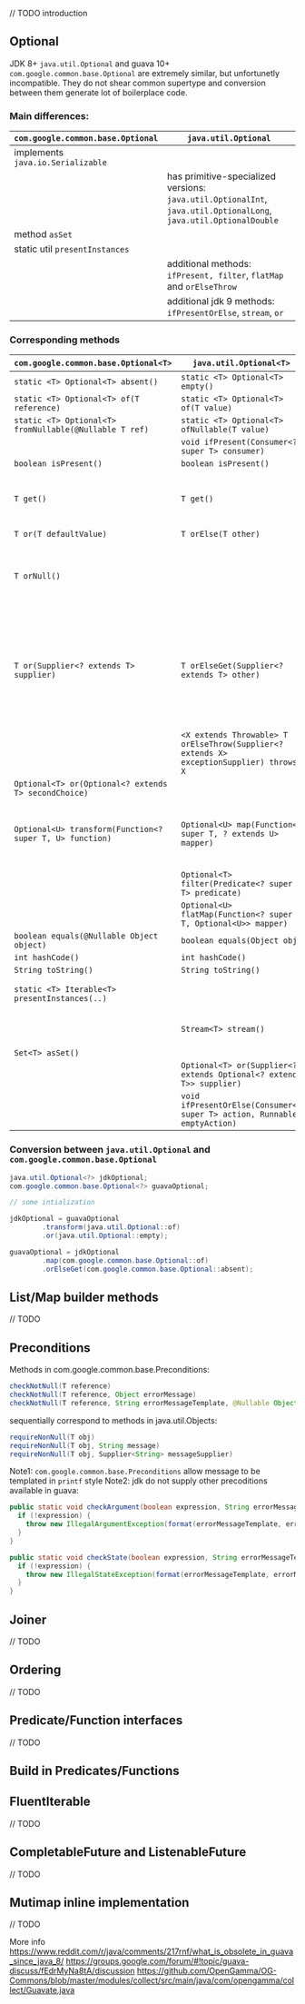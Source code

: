 // TODO introduction

Optional
-----------------

JDK 8+ `java.util.Optional` and guava 10+ `com.google.common.base.Optional` are extremely similar, but unfortunetly incompatible. They do not shear common supertype and conversion between them generate lot of boilerplace code.

### Main differences:
| `com.google.common.base.Optional`    | `java.util.Optional`                                                 |
| ------------------------------------ | -------------------------------------------------------------------- |
| implements `java.io.Serializable`    |                                                                      |
|                                      | has primitive-specialized versions: `java.util.OptionalInt`, `java.util.OptionalLong`, `java.util.OptionalDouble` |
| method `asSet`                       |                                                                      |
| static util `presentInstances`       |                                                                      |
|                                      | additional methods: `ifPresent, filter`, `flatMap` and `orElseThrow` |
|                                      | additional jdk 9 methods: `ifPresentOrElse`, `stream`, `or`          |

### Corresponding methods
| `com.google.common.base.Optional<T>`                    | `java.util.Optional<T>`                                                                 | Note            |
|---------------------------------------------------------|-----------------------------------------------------------------------------------------|-----------------|
| `static <T> Optional<T> absent()`                       | `static <T> Optional<T> empty()`                                                        |                 |
| `static <T> Optional<T> of(T reference)`                | `static <T> Optional<T> of(T value)`                                                    |                 |
| `static <T> Optional<T> fromNullable(@Nullable T ref)`  | `static <T> Optional<T> ofNullable(T value)`                                            |                 |
|                                                         | `void ifPresent(Consumer<? super T> consumer)`                                          |                 |
| `boolean isPresent()`                                   | `boolean isPresent()`                                                                   |                 |
| `T get()`                                               | `T get()`                                                                               | if there is no value present guava throws `IllegalStateException`, while jdk throws `NoSuchElementException` |
| `T or(T defaultValue)`                                  | `T orElse(T other)`                                                                     |                 |
| `T orNull()`                                            |                                      	                                                | method exists in guava mainly because of `or` method is overloaded and passing null to it require casting it to proper type |
| `T or(Supplier<? extends T> supplier)`                  | `T orElseGet(Supplier<? extends T> other)`                                              | guava throws `NullPointerException` if suppier returns `null`, while jdk just return empty `Optional`; guava allways check if suppier is not `null`, while jdk do it only when `Optional` value is not present |
|                                                         | `<X extends Throwable> T orElseThrow(Supplier<? extends X> exceptionSupplier) throws X` |                 |
| `Optional<T> or(Optional<? extends T> secondChoice)`    |                                                                                         |                 |
| `Optional<U> transform(Function<? super T, U> function)`| `Optional<U> map(Function<? super T, ? extends U> mapper)`                              | guava throws `NullPointerException` if transforming function returns `null`, while jdk just return empty `Optional` |
|                                                         | `Optional<T> filter(Predicate<? super T> predicate)`                                    |                 |
|                                                         | `Optional<U> flatMap(Function<? super T, Optional<U>> mapper)`                          |                 |
| `boolean equals(@Nullable Object object)`               | `boolean equals(Object obj)`                                                            |                 |
| `int hashCode()`                                        | `int hashCode()`                                                                        |                 |
| `String toString()`                                     | `String toString()`                                                                     |                 |
| `static <T> Iterable<T> presentInstances(..)`           |                                       	                                                | handy when dealing with `Iterator<Optional>` |
|                                                         | `Stream<T> stream()`                                     	                            | jdk 9+ only, handy when deling with `Stream<Optional>` |
| `Set<T> asSet()`                                        |                                       	                                                |                 |
|                                                         | `Optional<T> or(Supplier<? extends Optional<? extends T>> supplier)`                    | jdk 9+ only     |
|                                                         | `void ifPresentOrElse(Consumer<? super T> action, Runnable emptyAction)`                | jdk 9+ only     |

### Conversion between `java.util.Optional` and `com.google.common.base.Optional`
```java
java.util.Optional<?> jdkOptional;
com.google.common.base.Optional<?> guavaOptional;

// some intialization

jdkOptional = guavaOptional
		.transform(java.util.Optional::of)
		.or(java.util.Optional::empty);

guavaOptional = jdkOptional
		.map(com.google.common.base.Optional::of)
		.orElseGet(com.google.common.base.Optional::absent);
```


List/Map builder methods
-----------------

// TODO

Preconditions
-----------------

Methods in com.google.common.base.Preconditions:
```java
checkNotNull(T reference)
checkNotNull(T reference, Object errorMessage)
checkNotNull(T reference, String errorMessageTemplate, @Nullable Object... errorMessageArgs)
```

sequentially correspond to methods in java.util.Objects:

```java
requireNonNull(T obj)
requireNonNull(T obj, String message)
requireNonNull(T obj, Supplier<String> messageSupplier)
```

Note1: `com.google.common.base.Preconditions` allow message to be templated in `printf` style
Note2: jdk do not supply other precoditions available in guava:
```java
public static void checkArgument(boolean expression, String errorMessageTemplate, Object... errorMessageArgs) {
  if (!expression) {
    throw new IllegalArgumentException(format(errorMessageTemplate, errorMessageArgs));
  }
} 

public static void checkState(boolean expression, String errorMessageTemplate,  Object... errorMessageArgs) {
  if (!expression) {
    throw new IllegalStateException(format(errorMessageTemplate, errorMessageArgs));
  }
}
```

Joiner 
-----------------
// TODO

Ordering
-----------------
// TODO

Predicate/Function interfaces
-----------------
// TODO

Build in Predicates/Functions
-----------------

FluentIterable
-----------------
// TODO

CompletableFuture and ListenableFuture
-----------------
// TODO

Mutimap inline implementation
-----------------
// TODO
 

More info
https://www.reddit.com/r/java/comments/217rnf/what_is_obsolete_in_guava_since_java_8/
https://groups.google.com/forum/#!topic/guava-discuss/fEdrMyNa8tA/discussion
https://github.com/OpenGamma/OG-Commons/blob/master/modules/collect/src/main/java/com/opengamma/collect/Guavate.java
